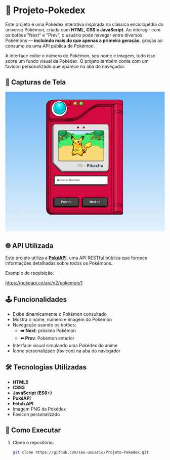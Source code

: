# 📱 Projeto-Pokedex

Este projeto é uma Pokédex interativa inspirada na clássica enciclopédia do universo Pokémon, criada com **HTML, CSS e JavaScript**. Ao interagir com os botões "Next" e "Prev", o usuário pode navegar entre diversos Pokémons — **incluindo mais do que apenas a primeira geração**, graças ao consumo de uma API pública de Pokémon.

A interface exibe o número do Pokémon, seu nome e imagem, tudo isso sobre um fundo visual da Pokédex. O projeto também conta com um favicon personalizado que aparece na aba do navegador.

## 📸 Capturas de Tela

![Pokédex - Pikachu](https://github.com/Daniel64017/Projeto-Pokedex/blob/main/Captura%20de%20tela%202025-03-27%20224914.png?raw=true)

## 🌐 API Utilizada

Este projeto utiliza a **[PokéAPI](https://pokeapi.co/)**, uma API RESTful pública que fornece informações detalhadas sobre todos os Pokémons.

Exemplo de requisição:

https://pokeapi.co/api/v2/pokemon/1


## 🕹️ Funcionalidades

- Exibe dinamicamente o Pokémon consultado
- Mostra o nome, número e imagem do Pokémon
- Navegação usando os botões:
  - **➡️ Next**: próximo Pokémon
  - **⬅️ Prev**: Pokémon anterior
- Interface visual simulando uma Pokédex do anime
- Ícone personalizado (favicon) na aba do navegador

## 🛠️ Tecnologias Utilizadas

- **HTML5**
- **CSS3**
- **JavaScript (ES6+)**
- **PokéAPI**
- **Fetch API**
- Imagem PNG da Pokédex
- Favicon personalizado

## 🚀 Como Executar

1. Clone o repositório:
   ```bash
   git clone https://github.com/seu-usuario/Projeto-Pokedex.git

